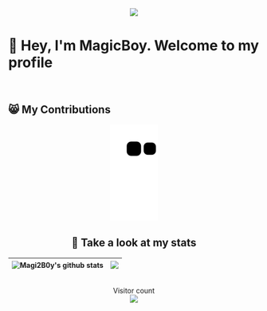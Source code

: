 <div align="center">
  <img src="https://user-images.githubusercontent.com/5679180/79618120-0daffb80-80be-11ea-819e-d2b0fa904d07.gif" width="27px">
</div>

# 👋 Hey, I'm MagicBoy. Welcome to my profile
  <br>

## 😸 My Contributions

<div align="center">
<img src="https://raw.githubusercontent.com/Magi2B0y/Magi2B0y/main/assets/github-contribution-grid-snake.svg" />
<br>

## 🍉 Take a look at my stats

<div align="center" width="100%">

| <a> <img height="180em" align="center" src="https://github-readme-stats.vercel.app/api?username=Magi2B0y&show_icons=true&theme=buefy&hide_border=true" alt="Magi2B0y's github stats" /> </a> | <a> <img height="180em" align="center" src="https://github-readme-stats.vercel.app/api/top-langs/?username=Magi2B0y&layout=compact&theme=buefy&hide=html,CSS,Smarty,SCSS,LESS,JavaScript,Yacc,PHP" /> </a> | 
| ------------- | ------------- |
</div>

<p align="center"> 
  <br>
  Visitor count
  <br>
  <img src="https://profile-counter.glitch.me/Magi2B0y/count.svg" />
</p>
